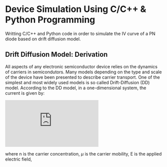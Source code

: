 # Device Simulation Using C/C++ & Python Programming
Writting C/C++ and Python code in order to simulate the IV curve of a PN diode based on drift diffusion model.

## Drift Diffusion Model: Derivation
All aspects of any electronic semiconductor device relies on the dynamics of carriers in semicondutors. Many models depending on the type and scale of the device have been presented to describe carrier transport. One of the simplest and most widely used models is so called Drift-Diffusion (DD) model. According to the DD model, in a one-dimensional system, the current is given by: 

![first equation](https://latex.codecogs.com/gif.latex?%5Cdpi%7B200%7D%20j%20%3D%20n%5Cmu%20E%20-%20D%5Cfrac%7B%5Cpartial%20n%7D%7B%5Cpartial%20x%7D)

where n is the carrier concentration, $\mu$ is the carrier mobility, E is the applied electric field,  
